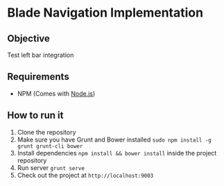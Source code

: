 # Blade Navigation Implementation


Objective
-------

Test left bar integration


## Requirements

- NPM (Comes with [Node.js](http://nodejs.org/))

## How to run it
1. Clone the repository
2. Make sure you have Grunt and Bower installed `sudo npm install -g grunt grunt-cli bower`
3. Install dependencies `npm install && bower install` inside the project repository
4. Run server `grunt serve`
5. Check out the project at `http://localhost:9003`
